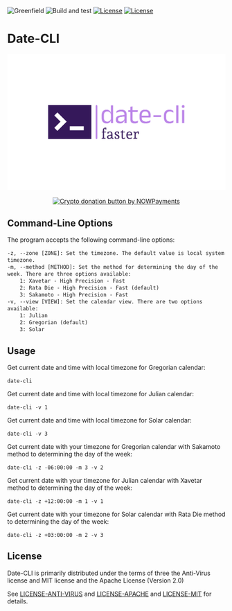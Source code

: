 ![Greenfield](https://img.shields.io/badge/Greenfield-0fc908.svg)
![Build and test](https://img.shields.io/badge/build-passing-brightgreen.svg)
[![License](https://img.shields.io/badge/License-Apache%202.0-blue.svg)](https://opensource.org/licenses/Apache-2.0)
[![License](https://img.shields.io/badge/License-MIT-yellow.svg)](https://opensource.org/licenses/MIT)

# Date-CLI

![Calendar-CLI Logo](../../tools/date-cli/res/date-cli.svg)

<div style="display: flex; justify-content: center; gap: 20px;">
    <a href="https://nowpayments.io/donation?api_key=NRH28QG-ABRM7CC-J7NVGXN-F8FTRS1&source=lk_donation&medium=referral" target="_blank">
        <img src="https://nowpayments.io/images/embeds/donation-button-black.svg" alt="Crypto donation button by NOWPayments" style="height: 60px !important; width: 217px !important;">
    </a>
</div>

## Command-Line Options

The program accepts the following command-line options:

```
-z, --zone [ZONE]: Set the timezone. The default value is local system timezone.
-m, --method [METHOD]: Set the method for determining the day of the week. There are three options available:
    1: Xavetar - High Precision - Fast
    2: Rata Die - High Precision - Fast (default)
    3: Sakamoto - High Precision - Fast
-v, --view [VIEW]: Set the calendar view. There are two options available:
    1: Julian
    2: Gregorian (default)
    3: Solar
```

## Usage

Get current date and time with local timezone for Gregorian calendar:

```shell
date-cli
```

Get current date and time with local timezone for Julian calendar:


```shell
date-cli -v 1
```

Get current date and time with local timezone for Solar calendar:


```shell
date-cli -v 3
```

Get current date with your timezone for Gregorian calendar with Sakamoto method to determining the day of the week:

```shell
date-cli -z -06:00:00 -m 3 -v 2
```

Get current date with your timezone for Julian calendar with Xavetar method to determining the day of the week:

```shell
date-cli -z +12:00:00 -m 1 -v 1
```

Get current date with your timezone for Solar calendar with Rata Die method to determining the day of the week:

```shell
date-cli -z +03:00:00 -m 2 -v 3
```

## License

Date-CLI is primarily distributed under the terms of three the Anti-Virus license and MIT license and the Apache License (Version 2.0)

See [LICENSE-ANTI-VIRUS](../../LICENSE-Anti-Virus) and [LICENSE-APACHE](../../LICENSE-Apache) and [LICENSE-MIT](../../LICENSE-MIT) for details.
